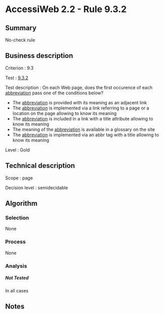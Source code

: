 # AccessiWeb 2.2 - Rule 9.3.2

## Summary

No-check rule

## Business description

Criterion : 9.3

Test :
[9.3.2](http://www.accessiweb.org/index.php/accessiweb-22-english-version.html#test-9-3-2)

Test description : On each Web page, does the first occurence of each [abbreviation](http://www.accessiweb.org/index.php/glossary-76.html#mAbbr) pass one of the conditions below?

-   The [abbreviation](http://www.accessiweb.org/index.php/glossary-76.html#mAbbr)
    is provided with its meaning as an adjacent link
-   The [abbreviation](http://www.accessiweb.org/index.php/glossary-76.html#mAbbr)
    is implemented via a link referring to a page or a location on the page allowing to know its meaning
-   The [abbreviation](http://www.accessiweb.org/index.php/glossary-76.html#mAbbr)
    is included in a link with a title attribute allowing to know its meaning
-   The meaning of the [abbreviation](http://www.accessiweb.org/index.php/glossary-76.html#mAbbr) is available in a glossary on the site
-   The [abbreviation](http://www.accessiweb.org/index.php/glossary-76.html#mAbbr)
    is implemented via an abbr tag with a title allowing to know its meaning

Level : Gold

## Technical description

Scope : page

Decision level :
semidecidable

## Algorithm

### Selection

None

### Process

None

### Analysis

##### Not Tested

In all cases

## Notes


